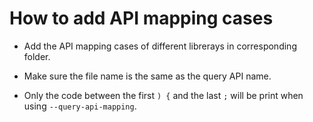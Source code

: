# How to add API mapping cases

- Add the API mapping cases of different librerays in corresponding folder.

- Make sure the file name is the same as the query API name.

- Only the code between the first `) {` and the last `;` will be print when using `--query-api-mapping`.
